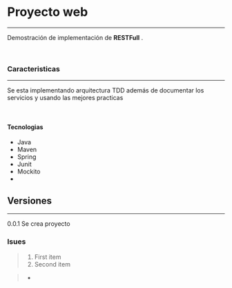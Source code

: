 # Proyecto web

---

Demostración de implementación de **RESTFull** . <br>

<br>



### Caracteristicas

---

Se esta implementando arquitectura TDD además de documentar los servicios y usando las mejores practicas 


<br>

#### Tecnologias

- Java 
- Maven
- Spring 
- Junit
- Mockito
- 


## Versiones

---

0.0.1 Se crea proyecto <br>

### Isues
> <ol><li>First item</li> <li>Second item</li></ol>
          
> - 






